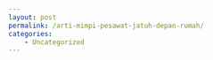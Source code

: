 ```yaml
---
layout: post
permalink: /arti-mimpi-pesawat-jatuh-depan-rumah/
categories:
    - Uncategorized
---
```


